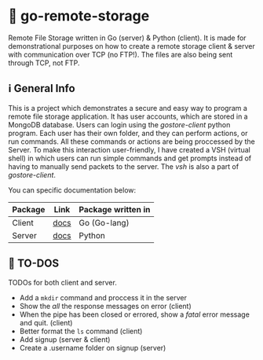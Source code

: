 # 📁 go-remote-storage
Remote File Storage written in Go (server) & Python (client). It is made for demonstrational purposes on how to create a remote storage client & server with communication over TCP (no FTP!). The files are also being sent through TCP, not FTP.


  
## ℹ️ General Info

This is a project which demonstrates a secure and easy way to program a remote file storage application. It has user accounts, which are stored in a MongoDB database. Users can login using the _gostore-client_ python program. Each user has their own folder, and they can perform actions, or run commands. All these commands or actions are being proccessed by the Server. To make this interaction user-friendly, I have created a VSH (virtual shell) in which users can run simple commands and get prompts instead of having to manually send packets to the server. The _vsh_ is also a part of _gostore-client_.

You can specific documentation below:

|Package|Link|Package written in|
|----|----|----|
|Client|[docs](gostore-client/README.md)|Go (Go-lang)|
|Server|[docs](gostore-server/README.md)|Python|

## :memo: TO-DOS

TODOs for both client and server.

- Add a `mkdir` command and proccess it in the server
- Show the _all_ the response messages on error (client)
- When the pipe has been closed or errored, show a _fatal_ error message and quit. (client)
- Better format the `ls` command (client)
- Add signup (server & client)
- Create a .username folder on signup (server)

#

